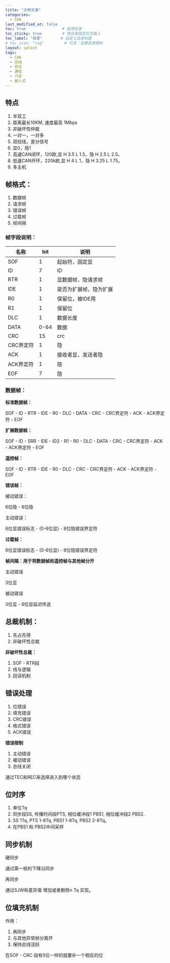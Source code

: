 ```yaml
---
title: "示例文章"
categories:
  - CAN
last_modified_at: false
toc: true                # 启用目录
toc_sticky: true         # 使目录固定在页面上
toc_label: "目录"        # 自定义目录标题
# toc_icon: "cog"         # 可选：设置目录图标
layout: splash
tags:
  - CAN
  - 总线
  - 协议
  - 通信
  - 汽车
  - 嵌入式
---
```

## 特点

1. 半双工
2. 距离最长10KM, 速度最高 1Mbps
3. 非破坏性仲裁
4. 一对一，一对多
5. 双绞线，差分信号
6. 显0，隐1
7. 高速CAN闭环，120欧,显 H 3.5 L 1.5，隐 H 2.5 L 2.5。
8. 低速CAN开环，220k欧,显 H 4 L 1，隐 H 3.25 L 1.75。
9. 多主机

## 帧格式：
1. 数据帧
2. 请求帧
3. 错误帧
4. 过载帧
5. 帧间隔

### 帧字段说明：

|名称|bit|说明|
|---|-|---|
|SOF |1| 起始符，固定显|
|ID  |7| ID|
|RTR |1| 显数据帧，隐请求帧|
|IDE |1| 是否为扩展帧，隐为扩展|
|R0  |1| 保留位，被IDE用|		
|R1  |1| 保留位|
|DLC |1| 数据长度|
|DATA|0-64| 数据|
|CRC |15| crc|
|CRC界定符 |1| 隐|
|ACK |1| 接收者显，发送者隐|
|ACK界定符 |1| 隐|
|EOF |7| 隐|

### 数据帧：

**标准数据帧：**

SOF - ID - RTR - IDE - R0 - DLC - DATA - CRC - CRC界定符 - ACK - ACK界定符 - EOF

**扩展数据帧：**

SOF - ID - SRR - IDE - ID2 - R1 - R0 - DLC - DATA - CRC - CRC界定符 - ACK - ACK界定符 - EOF

**遥控帧：**

SOF - ID - RTR - IDE - R0 - DLC - CRC - CRC界定符 - ACK - ACK界定符 - EOF

**错误帧：**

被动错误：

6位隐 - 8位隐

主动错误：

6位显错误标志 - (0-6位显) - 8位隐错误界定符

**过载帧：**

6位显错误标志 - (0-6位显) - 8位隐错误界定符

**帧间隔：用于将数据帧和遥控帧与其他帧分开**

主动错误

3位显

被动错误

3位显 - 8位显延迟传送

## 总裁机制：

1. 先占先得
2. 非破坏性总裁

**非破坏性总裁：**

1. SOF - RTR段
2. 线与逻辑
3. 回读机制

## 错误处理

1. 位错误
2. 填充错误
3. CRC错误
4. 格式错误
5. ACK错误

**错误限制**

1. 主动错误
2. 被动错误
3. 总线关闭

通过TEC和REC来选择进入到哪个状态

## 位时序

1. 单位Tq
2. 同步段SS, 传播时间段PTS, 相位缓冲段1 PBS1, 相位缓冲段2 PBS2.
3. SS 1Tq, PTS 1-8Tq, PBS1 1-8Tq, PBS2 2-8Tq。
4. 在PBS1 和 PBS2中间采样

## 同步机制

硬同步

通过第一帧的下降沿同步

再同步

通过SJW和差异值 增加或者删除n Tq 实现。

## 位填充机制

作用：

1. 再同步
2. 与其他异常帧分离开
3. 保持总线活跃 

在SOF - CRC 段有5位一样的就要补一个相反的位


